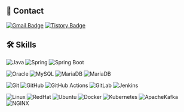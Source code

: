 ## 📱 Contact

[![Gmail Badge](https://img.shields.io/badge/-Gmail-d14836?style=round&logo=Gmail&logoColor=white&link=mailto:whddnjs822@gmail.com)](mailto:parktrue999@gmail.com)
[![Tistory Badge](https://img.shields.io/badge/Tistory-ff6a00?style=flat&logo=Tistory&logoColor=white)](https://zerodark30.tistory.com/)

## 🛠 Skills
![Java](https://img.shields.io/badge/Java-CC0000?style=flat&logo=OpenJDK&logoColor=white)
![Spring](https://img.shields.io/badge/Spring-6DB33F?style=flat&logo=Spring&logoColor=white)
![Spring Boot](https://img.shields.io/badge/Spring_Boot-6DB33F?style=flat&logo=Spring-Boot&logoColor=white)

![Oracle](https://img.shields.io/badge/Oracle-F80000?style=flat&logo=Oracle&logoColor=white)
![MySQL](https://img.shields.io/badge/MySQL-4479A1?style=flat&logo=MySQL&logoColor=white)
![MariaDB](https://img.shields.io/badge/MariaDB-003545?style=flat&logo=MariaDB&logoColor=white)
![MariaDB](https://img.shields.io/badge/PostgreSQL-4169E1?style=flat&logo=postgresql&logoColor=white)

![Git](https://img.shields.io/badge/Git-F05032?style=flat&logo=Git&logoColor=white)
![GitHub](https://img.shields.io/badge/GitHub-181717?style=flat&logo=GitHub&logoColor=white)
![GitHub Actions](https://img.shields.io/badge/GitHub_Actions-2088FF?style=flat&logo=GitHub-Actions&logoColor=white)
![GitLab](https://img.shields.io/badge/GitLab-FC6D26?style=flat&logo=gitlab&logoColor=white)
![Jenkins](https://img.shields.io/badge/Jenkins-D24939?style=flat&logo=Jenkins&logoColor=white)

![Linux](https://img.shields.io/badge/Linux-FCC624?style=flat&logo=Linux&logoColor=white)
![RedHat](https://img.shields.io/badge/RedHat-EE0000?style=flat&logo=redhat&logoColor=white)
![Ubuntu](https://img.shields.io/badge/Ubuntu-E95420?style=flat&logo=ubuntu&logoColor=white)
![Docker](https://img.shields.io/badge/Docker-2496ED?style=flat&logo=Docker&logoColor=white)
![Kubernetes](https://img.shields.io/badge/Kubernetes-326CE5?style=flat&logo=kubernetes&logoColor=white)
![ApacheKafka](https://img.shields.io/badge/ApacheKafka-231F20?style=flat&logo=apachekafka&logoColor=white)
![NGINX](https://img.shields.io/badge/NGINX-009639?style=flat&logo=NGINX&logoColor=white)
